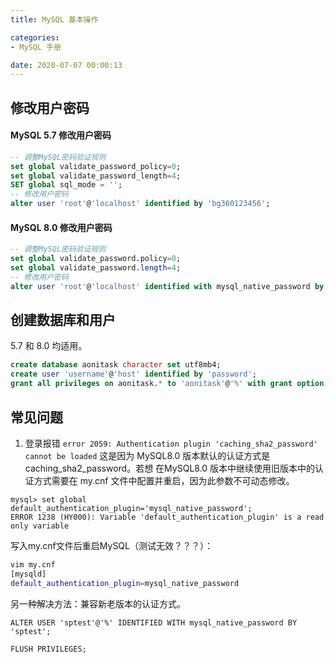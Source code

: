 ```yaml
---
title: MySQL 基本操作

categories:
- MySQL 手册

date: 2020-07-07 00:00:13
---
```

## 修改用户密码
#### MySQL 5.7 修改用户密码
```sql
-- 调整MySQL密码验证规则
set global validate_password_policy=0;
set global validate_password_length=4;
SET global sql_mode = '';
-- 修改用户密码
alter user 'root'@'localhost' identified by 'bg360123456';
```

#### MySQL 8.0 修改用户密码
```sql
-- 调整MySQL密码验证规则
set global validate_password.policy=0;
set global validate_password.length=4;
-- 修改用户密码
alter user 'root'@'localhost' identified with mysql_native_password by '123456';
```

## 创建数据库和用户
5.7 和 8.0 均适用。

```sql
create database aonitask character set utf8mb4;
create user 'username'@'host' identified by 'password';
grant all privileges on aonitask.* to 'aonitask'@'%' with grant option;
```

## 常见问题
1. 登录报错 `error 2059: Authentication plugin 'caching_sha2_password' cannot be loaded`
这是因为 MySQL8.0 版本默认的认证方式是 caching_sha2_password。若想 在MySQL8.0 版本中继续使用旧版本中的认证方式需要在 my.cnf 文件中配置并重启，因为此参数不可动态修改。

```mysql
mysql> set global default_authentication_plugin='mysql_native_password';
ERROR 1238 (HY000): Variable 'default_authentication_plugin' is a read only variable
```

写入my.cnf文件后重启MySQL（测试无效？？？）：
```bash
vim my.cnf
[mysqld]
default_authentication_plugin=mysql_native_password
```

另一种解决方法：兼容新老版本的认证方式。
```mysql
ALTER USER 'sptest'@'%' IDENTIFIED WITH mysql_native_password BY 'sptest';

FLUSH PRIVILEGES;
```
